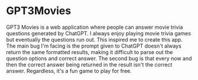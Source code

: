 # GPT3Movies
GPT3 Movies is a web application where people can answer movie trivia questions generated by ChatGPT. I always enjoy playing movie trivia games but eventually the questions run out. This inspired me to create this app. The main bug I'm facing is the prompt given to ChatGPT doesn't always return the same formatted results, making it difficult to parse out the question options and correct answer. The second bug is that every now and then the correct answer being returned in the result isn't the correct answer. Regardless, it's a fun game to play for free.
